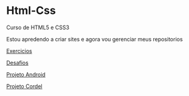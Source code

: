 # Html-Css
 Curso de HTML5 e CSS3

 Estou apredendo a criar sites e agora vou gerenciar meus repositorios

<a href="https://jeancandido.github.io/Html-Css/Exercicios">Exercicios</a>

<a href="https://jeancandido.github.io/Html-Css/Desafios">Desafios</a>

<a href="https://jeancandido.github.io/projeto-android">Projeto Android</a>

<a href="https://jeancandido.github.io/projeto-cordel">Projeto Cordel</a>